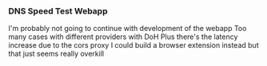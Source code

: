 ### DNS Speed Test Webapp

I'm probably not going to continue with development of the webapp
Too many cases with different providers with DoH
Plus there's the latency increase due to the cors proxy
I could build a browser extension instead but that just seems really overkill
